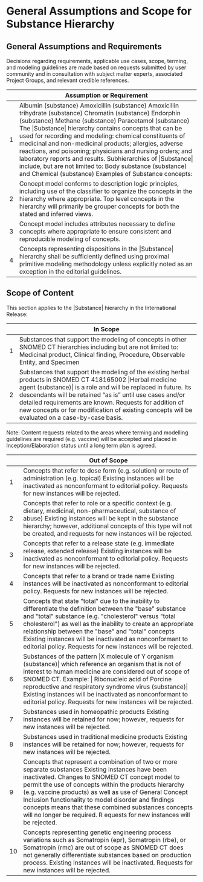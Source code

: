 # General Assumptions and Scope for Substance Hierarchy

## General Assumptions and Requirements

Decisions regarding requirements, applicable use cases, scope, terming, and modeling guidelines are made based on requests submitted by user community and in consultation with subject matter experts, associated Project Groups, and relevant credible references. 

|   | Assumption or Requirement |
|---|---|
| 1 | Albumin (substance) Amoxicillin (substance) Amoxicillin trihydrate (substance) Chromatin (substance) Endorphin (substance) Methane (substance) Paracetamol (substance) The \|Substance\| hierarchy contains concepts that can be used for recording and modeling: chemical constituents of medicinal and non-medicinal products; allergies, adverse reactions, and poisoning; physicians and nursing orders; and laboratory reports and results. Subhierarchies of \|Substance\| include, but are not limited to: Body substance (substance) and Chemical (substance) Examples of Substance concepts: |
| 2 | Concept model conforms to description logic principles, including use of the classifier to organize the concepts in the hierarchy where appropriate. Top level concepts in the hierarchy will primarily be grouper concepts for both the stated and inferred views. |
| 3 | Concept model includes attributes necessary to define concepts where appropriate to ensure consistent and reproducible modeling of concepts. |
| 4 | Concepts representing dispositions in the \|Substance\| hierarchy shall be sufficiently defined using proximal primitive modeling methodology unless explicitly noted as an exception in the editorial guidelines. |

## Scope of Content

This section applies to the |Substance| hierarchy in the International Release:

|   | In Scope |
|---|---|
| 1 | Substances that support the modeling of concepts in other SNOMED CT hierarchies including but are not limited to: Medicinal product, Clinical finding, Procedure, Observable Entity, and Specimen |
| 2 | Substances that support the modeling of the existing herbal products in SNOMED CT 418165002 \|Herbal medicine agent (substance)\| is a role and will be replaced in future. Its descendants will be retained “as is” until use cases and/or detailed requirements are known. Requests for addition of new concepts or for modification of existing concepts will be evaluated on a case-by-case basis. |

Note: Content requests related to the areas where terming and modelling guidelines are required (e.g. vaccine) will be accepted and placed in Inception/Elaboration status until a long term plan is agreed.

|   | Out of Scope |
|---|---|
| 1 | Concepts that refer to dose form (e.g. solution) or route of administration (e.g. topical) Existing instances will be inactivated as nonconformant to editorial policy. Requests for new instances will be rejected. |
| 2 | Concepts that refer to role or a specific context (e.g. dietary, medicinal, non-pharmaceutical, substance of abuse) Existing instances will be kept in the substance hierarchy; however, additional concepts of this type will not be created, and requests for new instances will be rejected. |
| 3 | Concepts that refer to a release state (e.g. immediate release, extended release) Existing instances will be inactivated as nonconformant to editorial policy. Requests for new instances will be rejected. |
| 4 | Concepts that refer to a brand or trade name Existing instances will be inactivated as nonconformant to editorial policy. Requests for new instances will be rejected. |
| 5 | Concepts that state "total" due to the inability to differentiate the definition between the "base" substance and "total" substance (e.g. "cholesterol" versus "total cholesterol") as well as the inability to create an appropriate relationship between the "base" and "total" concepts Existing instances will be inactivated as nonconformant to editorial policy. Requests for new instances will be rejected. |
| 6 | Substances of the pattern \|X molecule of Y organism (substance)\| which reference an organism that is not of interest to human medicine are considered out of scope of SNOMED CT. Example: \| Ribonucleic acid of Porcine reproductive and respiratory syndrome virus (substance)\| Existing instances will be inactivated as nonconformant to editorial policy. Requests for new instances will be rejected. |
| 7 | Substances used in homeopathic products Existing instances will be retained for now; however, requests for new instances will be rejected. |
| 8 | Substances used in traditional medicine products Existing instances will be retained for now; however, requests for new instances will be rejected. |
| 9 | Concepts that represent a combination of two or more separate substances Existing instances have been inactivated. Changes to SNOMED CT concept model to permit the use of concepts within the products hierarchy (e.g. vaccine products) as well as use of General Concept Inclusion functionality to model disorder and findings concepts means that these combined substances concepts will no longer be required. R equests for new instances will be rejected. |
| 10 | Concepts representing genetic engineering process variations such as Somatropin (epr), Somatropin (rbe), or Somatropin (rmc) are out of scope as SNOMED CT does not generally differentiate substances based on production process. Existing instances will be inactivated. Requests for new instances will be rejected. |

